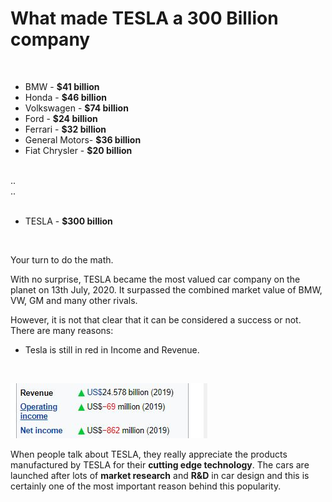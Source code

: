 # What made TESLA a 300 Billion company

<br>

* BMW           - **$41 billion**
* Honda         - **$46 billion**
* Volkswagen    - **$74 billion**
* Ford          - **$24 billion**
* Ferrari       - **$32 billion**
* General Motors- **$36 billion**
* Fiat Chrysler - **$20 billion**

<br>
..
<br>
..
<br>
<br>

* TESLA         - **$300 billion**

<br>

Your turn to do the math.


With no surprise, TESLA became the most valued car company on the planet on 13th July, 2020. It surpassed the combined market value of BMW, VW, GM and many other rivals.

However, it is not that clear that it can be considered a success or not. There are many reasons:
<br>

* Tesla is still in red in Income and Revenue.

<br>

![tesla wiki](https://github.com/shekharbiswas/Tesla-Stock-Analysis/blob/master/images/Capture.JPG)




When people talk about TESLA, they really appreciate the products manufactured by TESLA for their **cutting edge technology**. The cars are launched after lots of **market research** and **R&D** in car design and this is certainly one of the most important reason behind this popularity.

